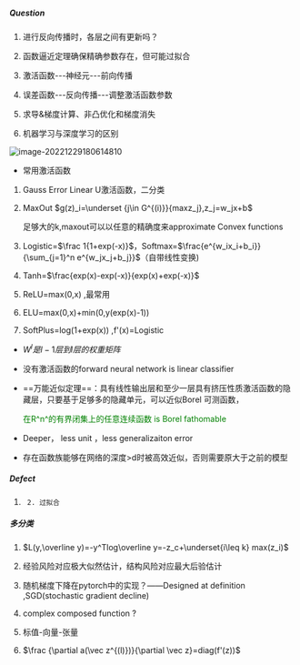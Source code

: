 ##### Question

1. 进行反向传播时，各层之间有更新吗？



1. 函数逼近定理确保精确参数存在，但可能过拟合
2. 激活函数---神经元---前向传播
3. 误差函数---反向传播---调整激活函数参数
4. 求导&梯度计算、非凸优化和梯度消失
5. 机器学习与深度学习的区别

![image-20221229180614810](C:/Users/c1826/AppData/Roaming/Typora/typora-user-images/image-20221229180614810.png)

* 常用激活函数

1. Gauss Error Linear U激活函数，二分类

2. MaxOut $g(z)_i=\underset {j\in G^{(i)}}{maxz_j},z_j=w_jx+b$

   足够大的k,maxout可以以任意的精确度来approximate Convex functions

3. Logistic=$\frac 1{1+exp(-x)}$，Softmax=$\frac{e^{w_ix_i+b_i}}{\sum_{j=1}^n e^{w_jx_j+b_j}}$（自带线性变换)
4. Tanh=$\frac{exp(x)-exp(-x)}{exp(x)+exp(-x)}$
5. ReLU=max(0,x) ,最常用
6. ELU=max(0,x)+min(0,y(exp(x)-1))
7. SoftPlus=log(1+exp(x))   ,f'(x)=Logistic

* 
  $W^l是l-1层到l层的权重矩阵$

* 没有激活函数的forward neural network is  linear classifier

* ==万能近似定理==：具有线性输出层和至少一层具有挤压性质激活函数的隐藏层，只要基于足够多的隐藏单元，可以近似Borel 可测函数，

  <font color=green>在R^n^的有界闭集上的任意连续函数 is Borel fathomable</font>

* Deeper， less unit ，less generalizaiton error
* 存在函数族能够在网络的深度>d时被高效近似，否则需要原大于之前的模型

##### Defect

1. 		2. 过拟合

##### 多分类

1. $L(y,\overline y)=-y^Tlog\overline y=-z_c+\underset{i\leq k} max(z_i)$

2. 经验风险对应极大似然估计，结构风险对应最大后验估计
3. 随机梯度下降在pytorch中的实现？——Designed at definition ,SGD(stochastic gradient decline)

4. complex composed function ? 

5. 标值-向量-张量

6. $\frac {\partial a(\vec z^{(l)})}{\partial \vec z}=diag(f'(z))$



